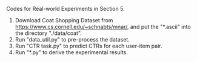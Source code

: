Codes for Real-world Experiments in Section 5.

1. Download Coat Shopping Dataset from https://www.cs.cornell.edu/~schnabts/mnar/, and put the "*.ascii" into the directory "./data/coat".
2. Run "data_util.py" to pre-process the dataset.
3. Run "CTR task.py" to predict CTRs for each user-item pair. 
4. Run "*.py" to derive the experimental results.
